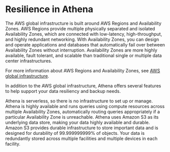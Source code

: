 # Resilience in Athena<a name="security-resilience"></a>

The AWS global infrastructure is built around AWS Regions and Availability Zones\. AWS Regions provide multiple physically separated and isolated Availability Zones, which are connected with low\-latency, high\-throughput, and highly redundant networking\. With Availability Zones, you can design and operate applications and databases that automatically fail over between Availability Zones without interruption\. Availability Zones are more highly available, fault tolerant, and scalable than traditional single or multiple data center infrastructures\. 

For more information about AWS Regions and Availability Zones, see [AWS global infrastructure](http://aws.amazon.com/about-aws/global-infrastructure/)\.

In addition to the AWS global infrastructure, Athena offers several features to help support your data resiliency and backup needs\.

Athena is serverless, so there is no infrastructure to set up or manage\. Athena is highly available and runs queries using compute resources across multiple Availability Zones, automatically routing queries appropriately if a particular Availability Zone is unreachable\. Athena uses Amazon S3 as its underlying data store, making your data highly available and durable\. Amazon S3 provides durable infrastructure to store important data and is designed for durability of 99\.999999999% of objects\. Your data is redundantly stored across multiple facilities and multiple devices in each facility\.